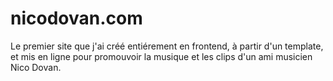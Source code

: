 # nicodovan.com
Le premier site que j'ai créé entiérement en frontend, à partir d'un template, et mis en ligne pour promouvoir la musique et les clips d'un ami musicien Nico Dovan.
